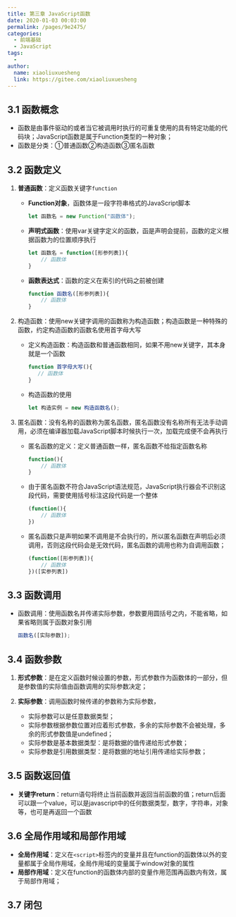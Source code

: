 ```yaml
---
title: 第三章 JavaScript函数
date: 2020-01-03 00:03:00
permalink: /pages/9e2475/
categories:
  - 前端基础
  - JavaScript
tags:
  - 
author: 
  name: xiaoliuxuesheng
  link: https://gitee.com/xiaoliuxuesheng
---
```


## 3.1 函数概念

- 函数是由事件驱动的或者当它被调用时执行的可重复使用的具有特定功能的代码块；JavaScript函数是属于Function类型的一种对象；
- 函数是分类：①普通函数②构造函数③匿名函数

## 3.2 函数定义

1. **普通函数**：定义函数关键字`function`

   - **Function对象**，函数体是一段字符串格式的JavaScript脚本

     ```js
     let 函数名 = new Function("函数体");
     ```

   - **声明式函数**：使用var关键字定义的函数，函是声明会提前，函数的定义根据函数为的位置顺序执行

     ```js
     let 函数名 = function([形参列表]){
         // 函数体
     }
     ```

   - **函数表达式**：函数的定义在索引的代码之前被创建

     ```js
     function 函数名([形参列表]){
         // 函数体
     }
     ```

2. 构造函数：使用new关键字调用的函数称为构造函数；构造函数是一种特殊的函数，约定构造函数的函数名使用首字母大写

   - 定义构造函数：构造函数和普通函数相同，如果不用new关键字，其本身就是一个函数

     ```js
     function 首字母大写(){
     	// 函数体
     }
     ```

   - 构造函数的使用

     ```js
     let 构造实例 = new 构造函数名();
     ```

3. 匿名函数：没有名称的函数称为匿名函数，匿名函数没有名称所有无法手动调用，必须在编译器加载JavaScript脚本时候执行一次，加载完成便不会再执行

   - 匿名函数的定义：定义普通函数一样，匿名函数不给指定函数名称

     ```js
     function(){
         // 函数体
     }
     ```

   - 由于匿名函数不符合JavaScript语法规范，JavaScript执行器会不识别这段代码，需要使用括号标注这段代码是一个整体

     ```js
     (function(){
         // 函数体
     })
     ```

   - 匿名函数只是声明如果不调用是不会执行的，所以匿名函数在声明后必须调用，否则这段代码会是无效代码，匿名函数的调用也称为自调用函数；

     ```js
     (function([形参列表]){
         // 函数体
     })([实参列表])
     ```

## 3.3 函数调用

- 函数调用：使用函数名并传递实际参数，参数要用圆括号之内，不能省略，如果省略则属于函数对象引用

  ```js
  函数名([实际参数]);
  ```

## 3.4 函数参数

1. **形式参数**：是在定义函数时候设置的参数，形式参数作为函数体的一部分，但是参数值的实际值由函数调用的实际参数决定；

2. **实际参数**：调用函数时候传递的参数称为实际参数，
   - 实际参数可以是任意数据类型；
   - 实际参数根据参数位置对应着形式参数，多余的实际参数不会被处理，多余的形式参数值是undefined；
   - 实际参数是基本数据类型：是将数据的值传递给形式参数；
   - 实际参数是引用数据类型：是将数据的地址引用传递给实际参数；

## 3.5 函数返回值

- **关键字return**：return语句将终止当前函数并返回当前函数的值；return后面可以跟一个value，可以是javascript中的任何数据类型，数字，字符串，对象等，也可是再返回一个函数

## 3.6 全局作用域和局部作用域

- **全局作用域**：定义在`<script>`标签内的变量并且在function的函数体以外的变量都属于全局作用域，全局作用域的变量属于window对象的属性
- **局部作用域**：定义在function的函数体内部的变量作用范围再函数内有效，属于局部作用域；

## 3.7 闭包

